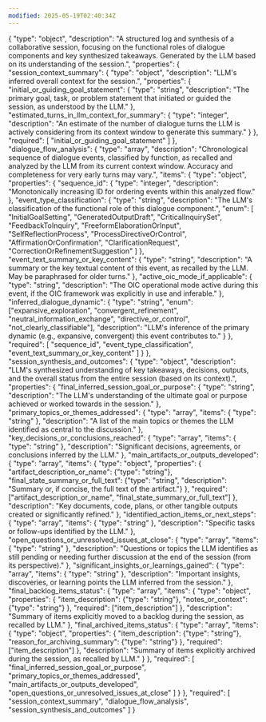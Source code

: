 ```yaml
---
modified: 2025-05-19T02:40:34Z
---
```

{
  "type": "object",
  "description": "A structured log and synthesis of a collaborative session, focusing on the functional roles of dialogue components and key synthesized takeaways. Generated by the LLM based on its understanding of the session.",
  "properties": {
    "session_context_summary": {
      "type": "object",
      "description": "LLM's inferred overall context for the session.",
      "properties": {
        "initial_or_guiding_goal_statement": {
          "type": "string",
          "description": "The primary goal, task, or problem statement that initiated or guided the session, as understood by the LLM."
        },
        "estimated_turns_in_llm_context_for_summary": {
          "type": "integer",
          "description": "An estimate of the number of dialogue turns the LLM is actively considering from its context window to generate this summary."
        }
      },
      "required": [
        "initial_or_guiding_goal_statement"
      ]
    },
    "dialogue_flow_analysis": {
      "type": "array",
      "description": "Chronological sequence of dialogue events, classified by function, as recalled and analyzed by the LLM from its current context window. Accuracy and completeness for very early turns may vary.",
      "items": {
        "type": "object",
        "properties": {
          "sequence_id": {
            "type": "integer",
            "description": "Monotonically increasing ID for ordering events within this analyzed flow."
          },
          "event_type_classification": {
            "type": "string",
            "description": "The LLM's classification of the functional role of this dialogue component.",
            "enum": [
              "InitialGoalSetting",
              "GeneratedOutputDraft",
              "CriticalInquirySet",
              "FeedbackToInquiry",
              "FreeformElaborationOrInput",
              "SelfReflectionProcess",
              "ProcessDirectiveOrControl",
              "AffirmationOrConfirmation",
              "ClarificationRequest",
              "CorrectionOrRefinementSuggestion"
            ]
          },
          "event_text_summary_or_key_content": {
            "type": "string",
            "description": "A summary or the key textual content of this event, as recalled by the LLM. May be paraphrased for older turns."
          },
          "active_oic_mode_if_applicable": {
            "type": "string",
            "description": "The OIC operational mode active during this event, if the OIC framework was explicitly in use and inferable."
          },
          "inferred_dialogue_dynamic": {
            "type": "string",
            "enum": ["expansive_exploration", "convergent_refinement", "neutral_information_exchange", "directive_or_control", "not_clearly_classifiable"],
            "description": "LLM's inference of the primary dynamic (e.g., expansive, convergent) this event contributes to."
          }
        },
        "required": [
          "sequence_id",
          "event_type_classification",
          "event_text_summary_or_key_content"
        ]
      }
    },
    "session_synthesis_and_outcomes": {
      "type": "object",
      "description": "LLM's synthesized understanding of key takeaways, decisions, outputs, and the overall status from the entire session (based on its context).",
      "properties": {
        "final_inferred_session_goal_or_purpose": {
          "type": "string",
          "description": "The LLM's understanding of the ultimate goal or purpose achieved or worked towards in the session."
        },
        "primary_topics_or_themes_addressed": {
          "type": "array",
          "items": { "type": "string" },
          "description": "A list of the main topics or themes the LLM identified as central to the discussion."
        },
        "key_decisions_or_conclusions_reached": {
          "type": "array",
          "items": { "type": "string" },
          "description": "Significant decisions, agreements, or conclusions inferred by the LLM."
        },
        "main_artifacts_or_outputs_developed": {
          "type": "array",
          "items": {
            "type": "object",
            "properties": {
              "artifact_description_or_name": {"type": "string"},
              "final_state_summary_or_full_text": {"type": "string", "description": "Summary or, if concise, the full text of the artifact."}
            },
            "required": ["artifact_description_or_name", "final_state_summary_or_full_text"]
          },
          "description": "Key documents, code, plans, or other tangible outputs created or significantly refined."
        },
        "identified_action_items_or_next_steps": {
          "type": "array",
          "items": { "type": "string" },
          "description": "Specific tasks or follow-ups identified by the LLM."
        },
        "open_questions_or_unresolved_issues_at_close": {
          "type": "array",
          "items": { "type": "string" },
          "description": "Questions or topics the LLM identifies as still pending or needing further discussion at the end of the session (from its perspective)."
        },
        "significant_insights_or_learnings_gained": {
          "type": "array",
          "items": { "type": "string" },
          "description": "Important insights, discoveries, or learning points the LLM inferred from the session."
        },
        "final_backlog_items_status": {
          "type": "array",
          "items": {
            "type": "object",
            "properties": {
              "item_description": {"type": "string"},
              "notes_or_context": {"type": "string"}
            },
            "required": ["item_description"]
          },
          "description": "Summary of items explicitly moved to a backlog during the session, as recalled by LLM."
        },
        "final_archived_items_status": {
          "type": "array",
          "items": {
            "type": "object",
            "properties": {
              "item_description": {"type": "string"},
              "reason_for_archiving_summary": {"type": "string"}
            },
            "required": ["item_description"]
          },
          "description": "Summary of items explicitly archived during the session, as recalled by LLM."
        }
      },
      "required": [
        "final_inferred_session_goal_or_purpose",
        "primary_topics_or_themes_addressed",
        "main_artifacts_or_outputs_developed",
        "open_questions_or_unresolved_issues_at_close"
      ]
    }
  },
  "required": [
    "session_context_summary",
    "dialogue_flow_analysis",
    "session_synthesis_and_outcomes"
  ]
}